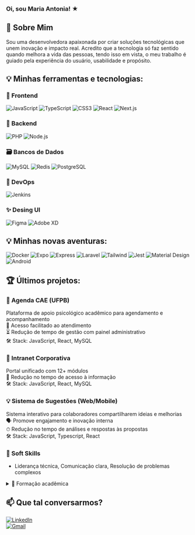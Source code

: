 ### Oi, sou Maria Antonia! ★

## 🚀 Sobre Mim

Sou uma desenvolvedora apaixonada por criar soluções tecnológicas que unem inovação e impacto real. Acredito  que a tecnologia só faz sentido quando melhora a vida das pessoas, tendo isso em vista, o meu trabalho é guiado pela experiência do usuário, usabilidade e propósito.

## 💡 Minhas ferramentas e tecnologias:

### 🎨 Frontend  
![JavaScript](https://img.shields.io/badge/-JavaScript-F7DF1E?style=flat-square&logo=javascript&logoColor=black)
![TypeScript](https://img.shields.io/badge/-TypeScript-3178C6?style=flat-square&logo=typescript&logoColor=white)
![CSS3](https://img.shields.io/badge/CSS3-1572B6?style=flat-square&logo=css3&logoColor=white)
![React](https://img.shields.io/badge/-React-61DAFB?style=flat-square&logo=react&logoColor=black)
![Next.js](https://img.shields.io/badge/-Next.js-000000?style=flat-square&logo=next.js&logoColor=white)

### 🔧 Backend  
![PHP](https://img.shields.io/badge/-PHP-777BB4?style=flat-square&logo=php&logoColor=white)
![Node.js](https://img.shields.io/badge/-Node.js-339933?style=flat-square&logo=node.js&logoColor=white)

### 🗃️ Bancos de Dados  
![MySQL](https://img.shields.io/badge/-MySQL-4479A1?style=flat-square&logo=mysql&logoColor=white)
![Redis](https://img.shields.io/badge/-Redis-DC382D?style=flat-square&logo=redis&logoColor=white)
![PostgreSQL](https://img.shields.io/badge/-PostgreSQL-336791?style=flat-square&logo=postgresql&logoColor=white)

### 🚀 DevOps  
![Jenkins](https://img.shields.io/badge/-Jenkins-D24939?style=flat-square&logo=jenkins&logoColor=white)

### ✨ Desing UI
![Figma](https://img.shields.io/badge/Figma-F24E1E?style=flat-square&logo=figma&logoColor=white)
![Adobe XD](https://img.shields.io/badge/Adobe%20XD-470137?style=flat-square&logo=Adobe%20XD&logoColor=#FF61F6)


## 💡 Minhas novas aventuras:
![Docker](https://img.shields.io/badge/-Docker-2496ED?style=flat-square&logo=docker&logoColor=white)
![Expo](https://img.shields.io/badge/Expo-1B1F23?style=flat-square&logo=expo&logoColor=white)
![Express](https://img.shields.io/badge/Express%20js-000000?style=flat-square&logo=express&logoColor=white)
![Laravel](https://img.shields.io/badge/-Laravel-FF2D20?style=flat-square&logo=laravel&logoColor=white)
![Tailwind](https://img.shields.io/badge/Tailwind_CSS-38B2AC?style=flat-square&logo=tailwind-css&logoColor=white)
![Jest](https://img.shields.io/badge/Jest-C21325?style=flat-square&logo=jest&logoColor=white)
![Material Design](https://img.shields.io/badge/material%20design-757575?style=flat-square&logo=material%20design&logoColor=white)
![Android](https://img.shields.io/badge/Android-3DDC84?style=flat-square&logo=android&logoColor=white)

## 🏆 Últimos projetos:

### 📅 Agenda CAE (UFPB)
Plataforma de apoio psicológico acadêmico para agendamento e acompanhamento  
🎯 Acesso facilitado ao atendimento        
⏳ Redução de tempo de gestão com painel administrativo              
🛠 Stack: JavaScript, React, MySQL        

### 🏢 Intranet Corporativa  
Portal unificado com 12+ módulos  
🚀 Redução no tempo de acesso à informação  
🛠 Stack: JavaScript, React, MySQL

### 💡 Sistema de Sugestões (Web/Mobile)
Sistema interativo para colaboradores compartilharem ideias e melhorias       
🗣️ Promove engajamento e inovação interna    
⏱ Redução no tempo de análises e respostas às propostas     
🛠 Stack: JavaScript, Typescript, React     

### 🧠 Soft Skills
- Liderança técnica, Comunicação clara, Resolução de problemas complexos

<details>
<summary>🏅 Formação acadêmica</summary>

- 🎓 Licenciatura em Ciência da Computação - Universidade Federal da Paraíba
- 🎓 Banco de Dados e Programação Web – Instituto Federal do Rio Grande do Sul (IFRS)
- 🎓 Design UX/UI - Udemy  

</details>

## 📫 Que tal conversarmos?

[![LinkedIn](https://img.shields.io/badge/-LinkedIn-0077B5?style=flat-square&logo=linkedin&logoColor=white)](www.linkedin.com/in/antonia-vasconcelos-mac)  
[![Gmail](https://img.shields.io/badge/-Gmail-D14836?style=flat-square&logo=gmail&logoColor=white)](mailto:antoniaacaabral@gmail.com)  
